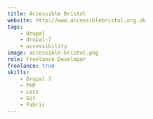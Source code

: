 ```yaml
---
title: Accessible Bristol
website: http://www.accessiblebristol.org.uk
tags:
    - drupal
    - drupal-7
    - accessibility
image: accessible-bristol.png
role: Freelance Developer
freelance: true
skills:
    - Drupal 7
    - PHP
    - Less
    - Git
    - Fabric
---
```

